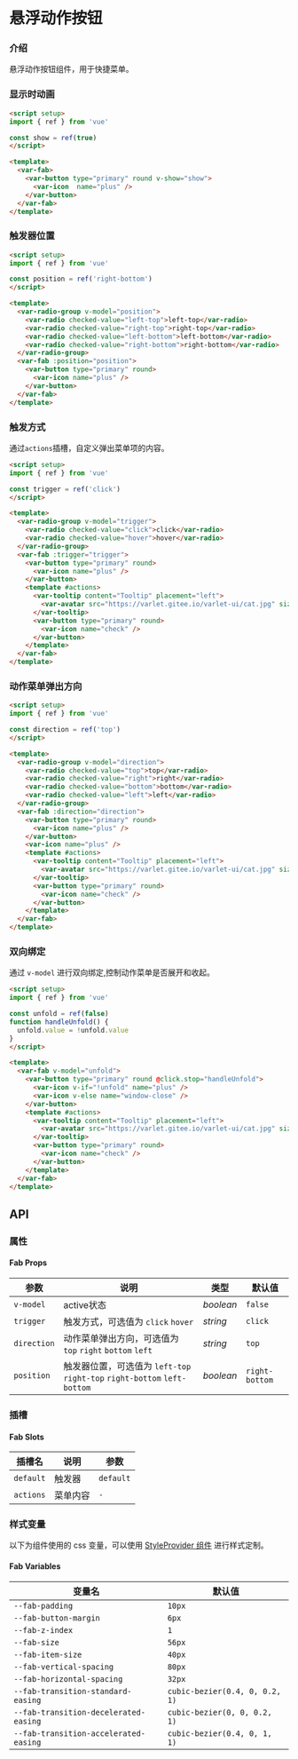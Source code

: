 # 悬浮动作按钮

### 介绍

悬浮动作按钮组件，用于快捷菜单。

### 显示时动画

```html
<script setup>
import { ref } from 'vue'

const show = ref(true)
</script>

<template>
  <var-fab>
    <var-button type="primary" round v-show="show">
      <var-icon  name="plus" />
    </var-button>
  </var-fab>
</template>
```

### 触发器位置

```html
<script setup>
import { ref } from 'vue'

const position = ref('right-bottom')
</script>

<template>
  <var-radio-group v-model="position">
    <var-radio checked-value="left-top">left-top</var-radio>
    <var-radio checked-value="right-top">right-top</var-radio>
    <var-radio checked-value="left-bottom">left-bottom</var-radio>
    <var-radio checked-value="right-bottom">right-bottom</var-radio>
  </var-radio-group>
  <var-fab :position="position">
    <var-button type="primary" round>
      <var-icon name="plus" />
    </var-button>
  </var-fab>
</template>
```

### 触发方式

通过`actions`插槽，自定义弹出菜单项的内容。

```html
<script setup>
import { ref } from 'vue'

const trigger = ref('click')
</script>

<template>
  <var-radio-group v-model="trigger">
    <var-radio checked-value="click">click</var-radio>
    <var-radio checked-value="hover">hover</var-radio>
  </var-radio-group>
  <var-fab :trigger="trigger">
    <var-button type="primary" round>
      <var-icon name="plus" />
    </var-button>
    <template #actions>
      <var-tooltip content="Tooltip" placement="left">
        <var-avatar src="https://varlet.gitee.io/varlet-ui/cat.jpg" size="mini" />
      </var-tooltip>
      <var-button type="primary" round>
        <var-icon name="check" />
      </var-button>
    </template>
  </var-fab>
</template>
```

### 动作菜单弹出方向

```html
<script setup>
import { ref } from 'vue'

const direction = ref('top')
</script>

<template>
  <var-radio-group v-model="direction">
    <var-radio checked-value="top">top</var-radio>
    <var-radio checked-value="right">right</var-radio>
    <var-radio checked-value="bottom">bottom</var-radio>
    <var-radio checked-value="left">left</var-radio>
  </var-radio-group>
  <var-fab :direction="direction">
    <var-button type="primary" round>
      <var-icon name="plus" />
    </var-button>
    <var-icon name="plus" />
    <template #actions>
      <var-tooltip content="Tooltip" placement="left">
        <var-avatar src="https://varlet.gitee.io/varlet-ui/cat.jpg" size="mini" />
      </var-tooltip>
      <var-button type="primary" round>
        <var-icon name="check" />
      </var-button>
    </template>
  </var-fab>
</template>
```


### 双向绑定

通过 `v-model` 进行双向绑定,控制动作菜单是否展开和收起。

```html
<script setup>
import { ref } from 'vue'

const unfold = ref(false)
function handleUnfold() {
  unfold.value = !unfold.value
}
</script>

<template>
  <var-fab v-model="unfold">
    <var-button type="primary" round @click.stop="handleUnfold">
      <var-icon v-if="!unfold" name="plus" />
      <var-icon v-else name="window-close" />
    </var-button>
    <template #actions>
      <var-tooltip content="Tooltip" placement="left">
        <var-avatar src="https://varlet.gitee.io/varlet-ui/cat.jpg" size="mini" />
      </var-tooltip>
      <var-button type="primary" round>
        <var-icon name="check" />
      </var-button>
    </template>
  </var-fab>
</template>
```

## API

### 属性

#### Fab Props

| 参数              | 说明                                                               | 类型     | 默认值        |
|------------------|-----------------------------------------------------------------   |----------|----------------|
| `v-model`        | active状态                                                         | _boolean_ | `false`        |
| `trigger`        | 触发方式，可选值为 `click` `hover`                                    | _string_ | `click`         |
| `direction`      | 动作菜单弹出方向，可选值为 `top` `right` `bottom` `left`              | _string_ | `top`           |
| `position`       | 触发器位置，可选值为 `left-top` `right-top` `right-bottom` `left-bottom` | _boolean_ | `right-bottom` |

### 插槽

#### Fab Slots

| 插槽名 | 说明 | 参数 |
| --- | --- | --- |
| `default` | 触发器 | `default` |
| `actions` | 菜单内容 | `-` |


### 样式变量
以下为组件使用的 css 变量，可以使用 [StyleProvider 组件](#/zh-CN/style-provider) 进行样式定制。

#### Fab Variables

| 变量名 | 默认值 |
| --- | --- |
| `--fab-padding` | `10px` |
| `--fab-button-margin` | `6px`|
| `--fab-z-index` |  `1`|
| `--fab-size` |  `56px`|
| `--fab-item-size` |  `40px`|
| `--fab-vertical-spacing` | `80px`|
| `--fab-horizontal-spacing` | `32px`|
| `--fab-transition-standard-easing` | `cubic-bezier(0.4, 0, 0.2, 1)`|
| `--fab-transition-decelerated-easing` | `cubic-bezier(0, 0, 0.2, 1)`|
| `--fab-transition-accelerated-easing` | `cubic-bezier(0.4, 0, 1, 1)`|